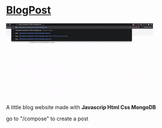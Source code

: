 <a href="https://stark-escarpment-31352.herokuapp.com/"><h1>BlogPost</h1></a>

<img width="400px" heigth="300px" src="blog.gif"></img><br/>

A little blog website made with <strong>Javascrip Html Css MongoDB</strong>

go to "/compose" to create a post
